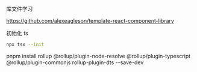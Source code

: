 库文件学习

https://github.com/alexeagleson/template-react-component-library

初始化 ts

```bash
npx tsx --init
```

pnpm install rollup @rollup/plugin-node-resolve @rollup/plugin-typescript @rollup/plugin-commonjs rollup-plugin-dts --save-dev

